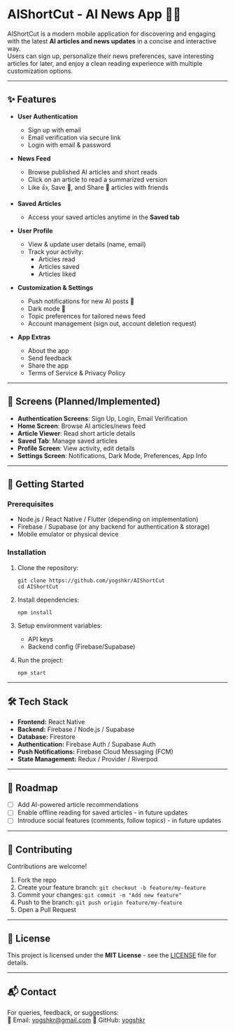# AIShortCut - AI News App 📰🤖

AIShortCut is a modern mobile application for discovering and engaging with the latest **AI articles and news updates** in a concise and interactive way.  
Users can sign up, personalize their news preferences, save interesting articles for later, and enjoy a clean reading experience with multiple customization options.

---

## ✨ Features

- **User Authentication**
  - Sign up with email
  - Email verification via secure link
  - Login with email & password

- **News Feed**
  - Browse published AI articles and short reads
  - Click on an article to read a summarized version
  - Like 👍, Save 🔖, and Share 🔗 articles with friends

- **Saved Articles**
  - Access your saved articles anytime in the **Saved tab**

- **User Profile**
  - View & update user details (name, email)
  - Track your activity:
    - Articles read
    - Articles saved
    - Articles liked

- **Customization & Settings**
  - Push notifications for new AI posts 🔔
  - Dark mode 🌙
  - Topic preferences for tailored news feed
  - Account management (sign out, account deletion request)

- **App Extras**
  - About the app
  - Send feedback
  - Share the app
  - Terms of Service & Privacy Policy

---

## 📱 Screens (Planned/Implemented)

- **Authentication Screens**: Sign Up, Login, Email Verification  
- **Home Screen**: Browse AI articles/news feed  
- **Article Viewer**: Read short article details  
- **Saved Tab**: Manage saved articles  
- **Profile Screen**: View activity, edit details  
- **Settings Screen**: Notifications, Dark Mode, Preferences, App Info  

---

## 🚀 Getting Started

### Prerequisites
- Node.js / React Native / Flutter (depending on implementation)
- Firebase / Supabase (or any backend for authentication & storage)
- Mobile emulator or physical device

### Installation
1. Clone the repository:
   ```
   git clone https://github.com/yogshkr/AIShortCut
   cd AIShortCut
   ```
2. Install dependencies:
   ```
   npm install
   ```
3. Setup environment variables:
   - API keys
   - Backend config (Firebase/Supabase)

4. Run the project:
   ```
   npm start
   ```

---

## 🛠 Tech Stack

- **Frontend:** React Native
- **Backend:** Firebase / Node.js / Supabase  
- **Database:** Firestore   
- **Authentication:** Firebase Auth / Supabase Auth  
- **Push Notifications:** Firebase Cloud Messaging (FCM)  
- **State Management:** Redux / Provider / Riverpod  

---

## 📌 Roadmap
- [ ] Add AI-powered article recommendations  
- [ ] Enable offline reading for saved articles  - in future updates
- [ ] Introduce social features (comments, follow topics)  - in future updates

---

## 🤝 Contributing

Contributions are welcome!  
1. Fork the repo  
2. Create your feature branch: `git checkout -b feature/my-feature`  
3. Commit your changes: `git commit -m "Add new feature"`  
4. Push to the branch: `git push origin feature/my-feature`  
5. Open a Pull Request  

---

## 📄 License
This project is licensed under the **MIT License** - see the [LICENSE](https://opensource.org/license/mit) file for details.

---

## 📬 Contact
For queries, feedback, or suggestions:  
📧 Email: yogshkr@gmail.com
🔗 GitHub: [yogshkr](https://github.com/yogshkr)  
